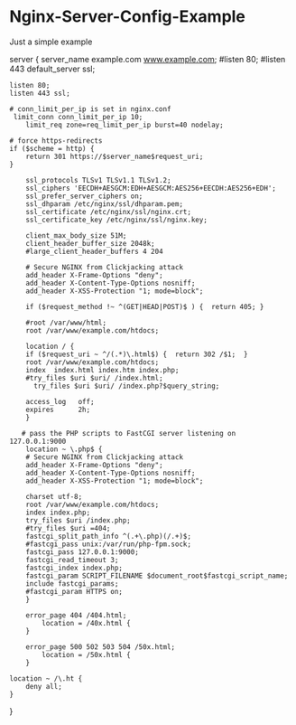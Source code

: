 # Nginx-Server-Config-Example
Just a simple example
  

server {
  server_name example.com www.example.com;
	#listen 80;
	#listen 443 default_server ssl;

	listen 80;
	listen 443 ssl;

	# conn_limit_per_ip is set in nginx.conf
     limit_conn conn_limit_per_ip 10;
        limit_req zone=req_limit_per_ip burst=40 nodelay;

	# force https-redirects
	if ($scheme = http) {
	    return 301 https://$server_name$request_uri;
	}

        ssl_protocols TLSv1 TLSv1.1 TLSv1.2;
        ssl_ciphers 'EECDH+AESGCM:EDH+AESGCM:AES256+EECDH:AES256+EDH';
        ssl_prefer_server_ciphers on;
        ssl_dhparam /etc/nginx/ssl/dhparam.pem;
        ssl_certificate /etc/nginx/ssl/nginx.crt;
        ssl_certificate_key /etc/nginx/ssl/nginx.key;

        client_max_body_size 51M;
        client_header_buffer_size 2048k;
        #large_client_header_buffers 4 204

        # Secure NGINX from Clickjacking attack
        add_header X-Frame-Options "deny";
        add_header X-Content-Type-Options nosniff;
        add_header X-XSS-Protection "1; mode=block";

        if ($request_method !~ ^(GET|HEAD|POST)$ ) {  return 405; }

        #root /var/www/html;
        root /var/www/example.com/htdocs;

        location / {
        if ($request_uri ~ ^/(.*)\.html$) {  return 302 /$1;  }
        root /var/www/example.com/htdocs;
        index  index.html index.htm index.php;
        #try_files $uri $uri/ /index.html;
	      try_files $uri $uri/ /index.php?$query_string;

        access_log   off;
        expires      2h;
        }

       # pass the PHP scripts to FastCGI server listening on 127.0.0.1:9000
        location ~ \.php$ {
        # Secure NGINX from Clickjacking attack
        add_header X-Frame-Options "deny";
        add_header X-Content-Type-Options nosniff;
        add_header X-XSS-Protection "1; mode=block";

        charset utf-8;
        root /var/www/example.com/htdocs;
        index index.php;
        try_files $uri /index.php;
        #try_files $uri =404;
        fastcgi_split_path_info ^(.+\.php)(/.+)$;
        #fastcgi_pass unix:/var/run/php-fpm.sock;
        fastcgi_pass 127.0.0.1:9000;
        fastcgi_read_timeout 3;
        fastcgi_index index.php;
        fastcgi_param SCRIPT_FILENAME $document_root$fastcgi_script_name;
        include fastcgi_params;
        #fastcgi_param HTTPS on;
        }

        error_page 404 /404.html;
            location = /40x.html {
        }

        error_page 500 502 503 504 /50x.html;
            location = /50x.html {
        }

	location ~ /\.ht {
		deny all;
	}

}

